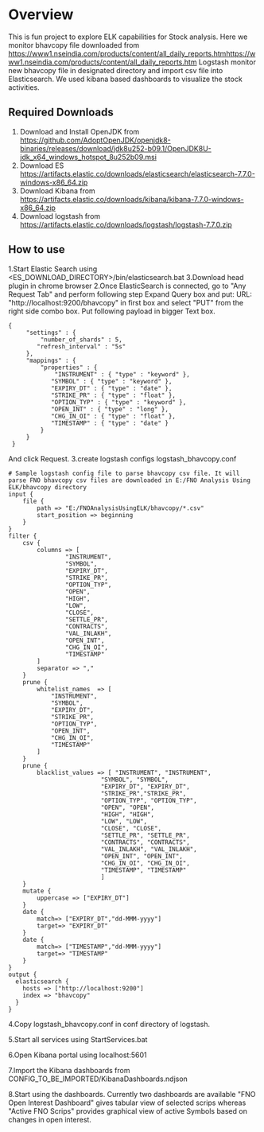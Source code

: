 # Overview
This is fun project to explore ELK capabilities for Stock analysis. Here we monitor bhavcopy file downloaded from https://www1.nseindia.com/products/content/all_daily_reports.htmhttps://www1.nseindia.com/products/content/all_daily_reports.htm
Logstash monitor new bhavcopy file in designated directory and import csv file into Elasticsearch.
We used kibana based dashboards to visualize the stock activities.

## Required Downloads
1. Download and Install OpenJDK from https://github.com/AdoptOpenJDK/openjdk8-binaries/releases/download/jdk8u252-b09.1/OpenJDK8U-jdk_x64_windows_hotspot_8u252b09.msi
2. Download ES https://artifacts.elastic.co/downloads/elasticsearch/elasticsearch-7.7.0-windows-x86_64.zip
3. Download Kibana from https://artifacts.elastic.co/downloads/kibana/kibana-7.7.0-windows-x86_64.zip
4. Download logstash from https://artifacts.elastic.co/downloads/logstash/logstash-7.7.0.zip

## How to use
1.Start Elastic Search using <ES_DOWNLOAD_DIRECTORY>/bin/elasticsearch.bat
3.Download head plugin in chrome browser
2.Once ElasticSearch is connected, go to "Any Request Tab" and perform following step
Expand Query box and put: URL: "http://localhost:9200/bhavcopy" in first box and select "PUT" from the right side combo box.
Put following payload in bigger Text box.
```
{
     "settings" : {
         "number_of_shards" : 5,
 		"refresh_interval" : "5s"
     },
     "mappings" : {
         "properties" : {
             "INSTRUMENT" : { "type" : "keyword" },
 			"SYMBOL" : { "type" : "keyword" },
 			"EXPIRY_DT" : { "type" : "date" },
 			"STRIKE_PR" : { "type" : "float" },
 			"OPTION_TYP" : { "type" : "keyword" },
 			"OPEN_INT" : { "type" : "long" },
 			"CHG_IN_OI" : { "type" : "float" },
 			"TIMESTAMP" : { "type" : "date" }	
         }
     }
 }
```
And click Request.
3.create logstash configs logstash_bhavcopy.conf

```
# Sample logstash config file to parse bhavcopy csv file. It will parse FNO bhavcopy csv files are downloaded in E:/FNO Analysis Using ELK/bhavcopy directory 
input {
	file {
		path => "E:/FNOAnalysisUsingELK/bhavcopy/*.csv"
		start_position => beginning
	}
}
filter {
    csv {
        columns => [
                "INSTRUMENT",
				"SYMBOL",
				"EXPIRY_DT",
				"STRIKE_PR",
				"OPTION_TYP",
				"OPEN",
				"HIGH",
				"LOW",
				"CLOSE",
				"SETTLE_PR",
				"CONTRACTS",
				"VAL_INLAKH",
				"OPEN_INT",
				"CHG_IN_OI",
				"TIMESTAMP"
        ]
		separator => ","
    }
	prune {
		whitelist_names  => [ 
			"INSTRUMENT",
			"SYMBOL",
			"EXPIRY_DT",
			"STRIKE_PR",
			"OPTION_TYP",
			"OPEN_INT",
			"CHG_IN_OI",
			"TIMESTAMP"
		]
	}
	prune {
		blacklist_values => [ "INSTRUMENT", "INSTRUMENT",
						  "SYMBOL", "SYMBOL",
						  "EXPIRY_DT", "EXPIRY_DT",
						  "STRIKE_PR","STRIKE_PR",
						  "OPTION_TYP", "OPTION_TYP",
						  "OPEN", "OPEN",
						  "HIGH", "HIGH",
						  "LOW", "LOW",
						  "CLOSE", "CLOSE",
						  "SETTLE_PR", "SETTLE_PR",
						  "CONTRACTS", "CONTRACTS",
						  "VAL_INLAKH", "VAL_INLAKH",
						  "OPEN_INT", "OPEN_INT",
						  "CHG_IN_OI", "CHG_IN_OI",
						  "TIMESTAMP", "TIMESTAMP"
						  ]
	}
	mutate {
		uppercase => ["EXPIRY_DT"]
	}
	date {
		match=> ["EXPIRY_DT","dd-MMM-yyyy"]
		target=> "EXPIRY_DT"
	}
	date {
		match=> ["TIMESTAMP","dd-MMM-yyyy"]
		target=> "TIMESTAMP"
	}
}
output {
  elasticsearch {
	hosts => ["http://localhost:9200"]
    index => "bhavcopy"
  }
}
```

4.Copy logstash_bhavcopy.conf in conf directory of logstash.

5.Start all services using StartServices.bat

6.Open Kibana portal using localhost:5601

7.Import the Kibana dashboards  from CONFIG_TO_BE_IMPORTED/KibanaDashboards.ndjson

8.Start using the dashboards. Currently two dashboards are available "FNO Open Interest Dashboard" 
gives tabular view of selected scrips whereas "Active FNO Scrips" provides graphical view of active
 Symbols based on changes in open interest.    
     
